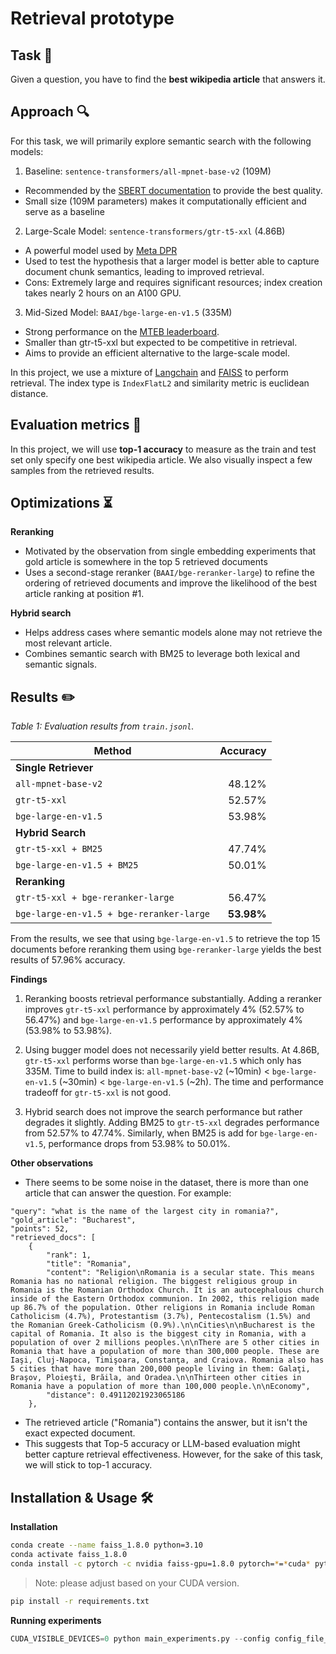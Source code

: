 # Retrieval prototype

## Task 📖

Given a question, you have to find the **best wikipedia article** that answers it.

## Approach 🔍

For this task, we will primarily explore semantic search with the following models:

1. Baseline: `sentence-transformers/all-mpnet-base-v2` (109M)

- Recommended by the [SBERT documentation](https://www.sbert.net/docs/sentence_transformer/pretrained_models.html#semantic-search-models) to provide the best quality.
- Small size (109M parameters) makes it computationally efficient and serve as a baseline

2. Large-Scale Model: `sentence-transformers/gtr-t5-xxl` (4.86B)

- A powerful model used by [Meta DPR](https://github.com/facebookresearch/DPR)
- Used to test the hypothesis that a larger model is better able to capture document chunk semantics, leading to improved retrieval.
- Cons: Extremely large and requires significant resources; index creation takes nearly 2 hours on an A100 GPU.

3. Mid-Sized Model: `BAAI/bge-large-en-v1.5` (335M)

- Strong performance on the [MTEB leaderboard](https://huggingface.co/spaces/mteb/leaderboard).
- Smaller than gtr-t5-xxl but expected to be competitive in retrieval.
- Aims to provide an efficient alternative to the large-scale model.

In this project, we use a mixture of [Langchain](https://python.langchain.com/docs/integrations/vectorstores/faiss/#manage-vector-store) and [FAISS](https://engineering.fb.com/2017/03/29/data-infrastructure/faiss-a-library-for-efficient-similarity-search/) to perform retrieval. The index type is `IndexFlatL2` and similarity metric is euclidean distance.

## Evaluation metrics 📐

In this project, we will use **top-1 accuracy** to measure as the train and test set only specify one best wikipedia article. We also visually inspect a few samples from the retrieved results.

## Optimizations ⏳

**Reranking**

- Motivated by the observation from single embedding experiments that gold article is somewhere in the top 5 retrieved documents
- Uses a second-stage reranker (`BAAI/bge-reranker-large`) to refine the ordering of retrieved documents and improve the likelihood of the best article ranking at position #1.

**Hybrid search**

- Helps address cases where semantic models alone may not retrieve the most relevant article.
- Combines semantic search with BM25 to leverage both lexical and semantic signals.

## Results ✏️

*Table 1: Evaluation results from `train.jsonl`.*

| **Method**                           | **Accuracy** |
|--------------------------------------|------------:|
| **Single Retriever**                 |             |
| `all-mpnet-base-v2`                   | 48.12%      |
| `gtr-t5-xxl`                          | 52.57%      |
| `bge-large-en-v1.5`                   | 53.98%      |
| **Hybrid Search**                     |             |
| `gtr-t5-xxl + BM25`                   | 47.74%      |
| `bge-large-en-v1.5 + BM25`            | 50.01%      |
| **Reranking**                         |             |
| `gtr-t5-xxl + bge-reranker-large`     | 56.47%      |
| `bge-large-en-v1.5 + bge-reranker-large` | **53.98%** |

From the results, we see that using `bge-large-en-v1.5` to retrieve the top 15 documents before reranking them using `bge-reranker-large` yields the best results of 57.96% accuracy.

**Findings**

1. Reranking boosts retrieval performance substantially. Adding a reranker improves `gtr-t5-xxl` performance by approximately 4% (52.57% to 56.47%) and `bge-large-en-v1.5` performance by approximately 4% (53.98% to 53.98%).

2. Using bugger model does not necessarily yield better results. At 4.86B, `gtr-t5-xxl` performs worse than `bge-large-en-v1.5` which only has 335M. Time to build index is: `all-mpnet-base-v2` (~10min) < `bge-large-en-v1.5` (~30min) < `bge-large-en-v1.5` (~2h). The time and performance tradeoff for `gtr-t5-xxl` is not good.

3. Hybrid search does not improve the search performance but rather degrades it slightly. Adding BM25 to `gtr-t5-xxl` degrades performance from 52.57% to 47.74%. Similarly, when BM25 is add for `bge-large-en-v1.5`, performance drops from 53.98% to 50.01%.

**Other observations**

- There seems to be some noise in the dataset, there is more than one article that can answer the question. For example:

```text
"query": "what is the name of the largest city in romania?",
"gold_article": "Bucharest",
"points": 52,
"retrieved_docs": [
    {
        "rank": 1,
        "title": "Romania",
        "content": "Religion\nRomania is a secular state. This means Romania has no national religion. The biggest religious group in Romania is the Romanian Orthodox Church. It is an autocephalous church inside of the Eastern Orthodox communion. In 2002, this religion made up 86.7% of the population. Other religions in Romania include Roman Catholicism (4.7%), Protestantism (3.7%), Pentecostalism (1.5%) and the Romanian Greek-Catholicism (0.9%).\n\nCities\n\nBucharest is the capital of Romania. It also is the biggest city in Romania, with a population of over 2 millions peoples.\n\nThere are 5 other cities in Romania that have a population of more than 300,000 people. These are Iaşi, Cluj-Napoca, Timişoara, Constanţa, and Craiova. Romania also has 5 cities that have more than 200,000 people living in them: Galaţi, Braşov, Ploieşti, Brăila, and Oradea.\n\nThirteen other cities in Romania have a population of more than 100,000 people.\n\nEconomy",
        "distance": 0.49112021923065186
    },
```

- The retrieved article ("Romania") contains the answer, but it isn't the exact expected document.
- This suggests that Top-5 accuracy or LLM-based evaluation might better capture retrieval effectiveness. However, for the sake of this task, we will stick to top-1 accuracy.

## Installation & Usage 🛠️

**Installation**

```bash
conda create --name faiss_1.8.0 python=3.10
conda activate faiss_1.8.0
conda install -c pytorch -c nvidia faiss-gpu=1.8.0 pytorch=*=*cuda* pytorch-cuda=12 numpy
```

> Note: please adjust based on your CUDA version.

```bash
pip install -r requirements.txt
```

**Running experiments**

```python
CUDA_VISIBLE_DEVICES=0 python main_experiments.py --config config_file_path
```
